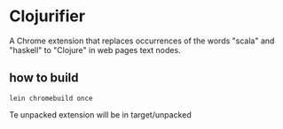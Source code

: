 # Clojurifier

A Chrome extension that replaces occurrences of the words "scala" and "haskell" to "Clojure" in web pages text nodes.

## how to build
```
lein chromebuild once
```
Te unpacked extension will be in target/unpacked
